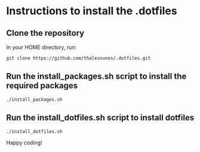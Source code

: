 # Instructions to install the .dotfiles

## Clone the repository

In your HOME directory, run:

`git clone https://github.com/thalesnunes/.dotfiles.git`

## Run the install_packages.sh script to install the required packages

`./install_packages.sh`

## Run the install_dotfiles.sh script to install dotfiles

`./install_dotfiles.sh`

Happy coding!
